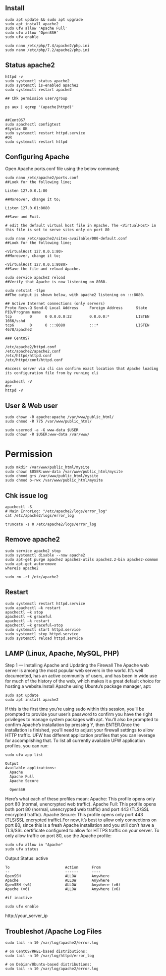 ## Install 

    sudo apt update && sudo apt upgrade
    sudo apt install apache2
    sudo ufw allow 'Apache Full'
    sudo ufw allow 'OpenSSH'
    sudo ufw enable

    sudo nano /etc/php/7.4/apache2/php.ini
    sudo nano /etc/php/7.2/apache2/php.ini


## Status apache2

    httpd -v
    sudo systemctl status apache2
    sudo systemctl is-enabled apache2
    sudo systemctl restart apache2
    
    ## Chk permission user/group 
    
    ps aux | egrep '(apache|httpd)'
    
    
    ##CentOS7
    sudo apachectl configtest
    #Syntax OK
    sudo systemctl restart httpd.service
    #OR
    sudo systemctl restart httpd
    
## Configuring Apache
Open Apache ports.conf file using the below command;

    sudo nano /etc/apache2/ports.conf
    ##Look for the following line;

    Listen 127.0.0.1:80

    ##Moreover, change it to;

    Listen 127.0.01:8080
    
    ##Save and Exit.

    # edit the default virtual host file in Apache. The <VirtualHost> in this file is set to serve sites only on port 80

    sudo nano /etc/apache2/sites-available/000-default.conf
    ##Look for the following line;

    <VirtualHost 127.0.0.1:80>
    ##Moreover, change it to;

    <VirtualHost 127.0.0.1:8080>
    ##Save the file and reload Apache.

    sudo service apache2 reload
    ##Verify that Apache is now listening on 8080.

    sudo netstat -tlpn
    ##The output is shown below, with apache2 listening on :::8080.

    ## Active Internet connections (only servers)
    Proto Recv-Q Send-Q Local Address     Foreign Address      State    PID/Program name
    tcp        0      0 0.0.0.0:22        0.0.0.0:*            LISTEN   1086/sshd
    tcp6       0      0 :::8080           :::*                 LISTEN   4678/apache2
    
    ### CentOS7

    /etc/apache2/httpd.conf
    /etc/apache2/apache2.conf
    /etc/httpd/httpd.conf
    /etc/httpd/conf/httpd.conf

    #access server via cli can confirm exact location that Apache loading its configuration file from by running cli

    apachectl -V
    #or
    httpd -V
    
    
## User & Web user 

    sudo chown -R apache:apache /var/www/public_html/
    sudo chmod -R 775 /var/www/public_html/
    
    sudo usermod -a -G www-data $USER
    sudo chown -R $USER:www-data /var/www/


# Permission 

    sudo mkdir /var/www/public_html/mysite
    sudo chown $USER:www-data /var/www/public_html/mysite
    sudo chmod g+s /var/www/public_html/mysite
    sudo chmod o-rwx /var/www/public_html/mysite
    
    
 ## Chk issue log
 
    apachectl -S
    # Main ErrorLog: "/etc/apache2/logs/error_log"
    cat /etc/apache2/logs/error_log
    
    truncate -s 0 /etc/apache2/logs/error_log




## Remove apache2

    sudo service apache2 stop
    sudo systemctl disable --now apache2
    sudo apt-get purge apache2 apache2-utils apache2.2-bin apache2-common
    sudo apt-get autoremove 
    whereis apache2
      
    sudo rm -rf /etc/apache2


## Restart

    sudo systemctl restart httpd.service
    sudo apachectl –k restart
    apachectl –k stop
    apachectl –k graceful
    apachectl –k restart
    apachectl –k graceful–stop
    sudo systemctl start httpd.service
    sudo systemctl stop httpd.service
    sudo systemctl reload httpd.service



## LAMP (Linux, Apache, MySQL, PHP)

Step 1 — Installing Apache and Updating the Firewall The Apache web server is among the most popular web servers in the world. It’s well documented, has an active community of users, and has been in wide use for much of the history of the web, which makes it a great default choice for hosting a website.Install Apache using Ubuntu’s package manager, apt:

    sudo apt update
    sudo apt install apache2
 
If this is the first time you’re using sudo within this session, you’ll be prompted to provide your user’s password to confirm you have the right privileges to manage system packages with apt. You’ll also be prompted to confirm Apache’s installation by pressing Y, then ENTER.Once the installation is finished, you’ll need to adjust your firewall settings to allow HTTP traffic. UFW has different application profiles that you can leverage for accomplishing that. To list all currently available UFW application profiles, you can run:

    sudo ufw app list 

    Output
    Available applications:
      Apache
      Apache Full
      Apache Secure
      
      OpenSSH
Here’s what each of these profiles mean:
Apache: This profile opens only port 80 (normal, unencrypted web traffic).
Apache Full: This profile opens both port 80 (normal, unencrypted web traffic) and port 443 (TLS/SSL encrypted traffic).
Apache Secure: This profile opens only port 443 (TLS/SSL encrypted traffic).For now, it’s best to allow only connections on port 80, since this is a fresh Apache installation and you still don’t have a TLS/SSL certificate configured to allow for HTTPS traffic on your server. To only allow traffic on port 80, use the Apache profile:

    sudo ufw allow in "Apache" 
    sudo ufw status
 
Output
Status: active

    To                         Action      From
    --                         ------      ----
    OpenSSH                    ALLOW       Anywhere                                
    Apache                     ALLOW       Anywhere                  
    OpenSSH (v6)               ALLOW       Anywhere (v6)                    
    Apache (v6)                ALLOW       Anywhere (v6)     
    
    #if inactive 
    
    sudo ufw enable


 
http://your_server_ip 





## Troubleshot /Apache Log Files


    sudo tail -n 10 /var/log/apache2/error.log
    
    # on CentOS/RHEL-based distributions:     
    sudo tail -n 10 /var/log/httpd/error_log

    # on Debian/Ubuntu-based distributions: 
    sudo tail -n 10 /var/log/apache2/error.log






